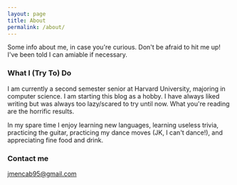 ```yaml
---
layout: page
title: About
permalink: /about/
---
```


Some info about me, in case you're curious. Don't be afraid to hit me up! I've been told I can amiable if necessary.

### What I (Try To) Do

I am currently a second semester senior at Harvard University, majoring in computer science. I am starting this blog as a hobby. I have always liked writing but was always too lazy/scared to try until now. What you're reading are the horrific results. 

In my spare time I enjoy learning new languages, learning useless trivia, practicing the guitar, practicing my dance moves (JK, I can't dance!), and appreciating fine food and drink.

### Contact me

[jmencab95@gmail.com](mailto:jmencab95@gmail.com)